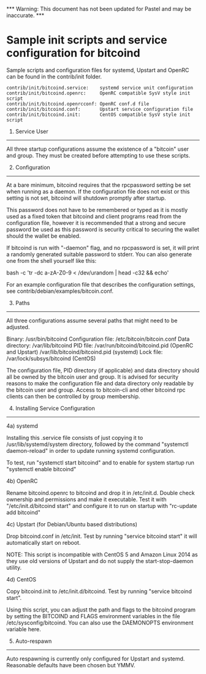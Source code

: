 *** Warning: This document has not been updated for Pastel and may be inaccurate. ***

Sample init scripts and service configuration for bitcoind
==========================================================

Sample scripts and configuration files for systemd, Upstart and OpenRC
can be found in the contrib/init folder.

    contrib/init/bitcoind.service:    systemd service unit configuration
    contrib/init/bitcoind.openrc:     OpenRC compatible SysV style init script
    contrib/init/bitcoind.openrcconf: OpenRC conf.d file
    contrib/init/bitcoind.conf:       Upstart service configuration file
    contrib/init/bitcoind.init:       CentOS compatible SysV style init script

1. Service User
---------------------------------

All three startup configurations assume the existence of a "bitcoin" user
and group.  They must be created before attempting to use these scripts.

2. Configuration
---------------------------------

At a bare minimum, bitcoind requires that the rpcpassword setting be set
when running as a daemon.  If the configuration file does not exist or this
setting is not set, bitcoind will shutdown promptly after startup.

This password does not have to be remembered or typed as it is mostly used
as a fixed token that bitcoind and client programs read from the configuration
file, however it is recommended that a strong and secure password be used
as this password is security critical to securing the wallet should the
wallet be enabled.

If bitcoind is run with "-daemon" flag, and no rpcpassword is set, it will
print a randomly generated suitable password to stderr.  You can also
generate one from the shell yourself like this:

bash -c 'tr -dc a-zA-Z0-9 < /dev/urandom | head -c32 && echo'


For an example configuration file that describes the configuration settings,
see contrib/debian/examples/bitcoin.conf.

3. Paths
---------------------------------

All three configurations assume several paths that might need to be adjusted.

Binary:              /usr/bin/bitcoind
Configuration file:  /etc/bitcoin/bitcoin.conf
Data directory:      /var/lib/bitcoind
PID file:            /var/run/bitcoind/bitcoind.pid (OpenRC and Upstart)
                     /var/lib/bitcoind/bitcoind.pid (systemd)
Lock file:           /var/lock/subsys/bitcoind (CentOS)

The configuration file, PID directory (if applicable) and data directory
should all be owned by the bitcoin user and group.  It is advised for security
reasons to make the configuration file and data directory only readable by the
bitcoin user and group.  Access to bitcoin-cli and other bitcoind rpc clients
can then be controlled by group membership.

4. Installing Service Configuration
-----------------------------------

4a) systemd

Installing this .service file consists of just copying it to
/usr/lib/systemd/system directory, followed by the command
"systemctl daemon-reload" in order to update running systemd configuration.

To test, run "systemctl start bitcoind" and to enable for system startup run
"systemctl enable bitcoind"

4b) OpenRC

Rename bitcoind.openrc to bitcoind and drop it in /etc/init.d.  Double
check ownership and permissions and make it executable.  Test it with
"/etc/init.d/bitcoind start" and configure it to run on startup with
"rc-update add bitcoind"

4c) Upstart (for Debian/Ubuntu based distributions)

Drop bitcoind.conf in /etc/init.  Test by running "service bitcoind start"
it will automatically start on reboot.

NOTE: This script is incompatible with CentOS 5 and Amazon Linux 2014 as they
use old versions of Upstart and do not supply the start-stop-daemon utility.

4d) CentOS

Copy bitcoind.init to /etc/init.d/bitcoind. Test by running "service bitcoind start".

Using this script, you can adjust the path and flags to the bitcoind program by
setting the BITCOIND and FLAGS environment variables in the file
/etc/sysconfig/bitcoind. You can also use the DAEMONOPTS environment variable here.

5. Auto-respawn
-----------------------------------

Auto respawning is currently only configured for Upstart and systemd.
Reasonable defaults have been chosen but YMMV.

